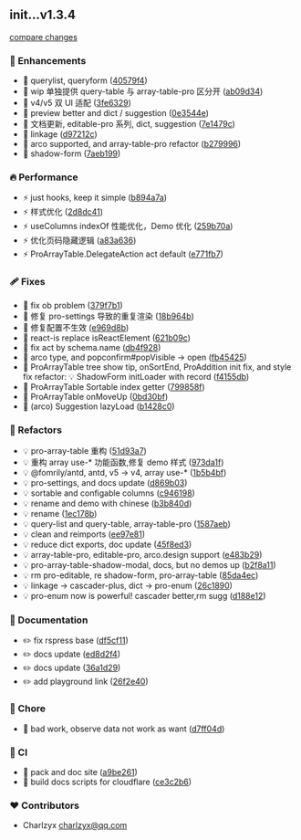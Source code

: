 ## init...v1.3.4

[compare changes](https://github.com/charlzyx/pro.formily/compare/92515bb4b26aaf95281bec146125a302a1d8ac15...master)

### 🚀 Enhancements

- 🎸 querylist, queryform ([40579f4](https://github.com/charlzyx/pro.formily/commit/40579f4))
- 🎸 wip 单独提供 query-table 与 array-table-pro 区分开 ([ab09d34](https://github.com/charlzyx/pro.formily/commit/ab09d34))
- 🎸 v4/v5 双 UI 适配 ([3fe6329](https://github.com/charlzyx/pro.formily/commit/3fe6329))
- 🎸 preview better and dict / suggestion ([0e3544e](https://github.com/charlzyx/pro.formily/commit/0e3544e))
- 🎸 文档更新, editable-pro 系列, dict, suggestion ([7e1479c](https://github.com/charlzyx/pro.formily/commit/7e1479c))
- 🎸 linkage ([d97212c](https://github.com/charlzyx/pro.formily/commit/d97212c))
- 🎸 arco supported, and array-table-pro refactor ([b279996](https://github.com/charlzyx/pro.formily/commit/b279996))
- 🎸 shadow-form ([7aeb199](https://github.com/charlzyx/pro.formily/commit/7aeb199))

### 🔥 Performance

- ⚡️ just hooks, keep it simple ([b894a7a](https://github.com/charlzyx/pro.formily/commit/b894a7a))
- ⚡️ 样式优化 ([2d8dc41](https://github.com/charlzyx/pro.formily/commit/2d8dc41))
- ⚡️ useColumns indexOf 性能优化，Demo 优化 ([259b70a](https://github.com/charlzyx/pro.formily/commit/259b70a))
- ⚡️ 优化页码隐藏逻辑 ([a83a636](https://github.com/charlzyx/pro.formily/commit/a83a636))
- ⚡️ ProArrayTable.DelegateAction act default ([e771fb7](https://github.com/charlzyx/pro.formily/commit/e771fb7))

### 🩹 Fixes

- 🐛 fix ob problem ([379f7b1](https://github.com/charlzyx/pro.formily/commit/379f7b1))
- 🐛 修复 pro-settings 导致的重复渲染 ([18b964b](https://github.com/charlzyx/pro.formily/commit/18b964b))
- 🐛 修复配置不生效 ([e969d8b](https://github.com/charlzyx/pro.formily/commit/e969d8b))
- 🐛 react-is replace isReactElement ([621b09c](https://github.com/charlzyx/pro.formily/commit/621b09c))
- 🐛 fix act by schema.name ([db4f928](https://github.com/charlzyx/pro.formily/commit/db4f928))
- 🐛 arco type, and popconfirm#popVisible -> open ([fb45425](https://github.com/charlzyx/pro.formily/commit/fb45425))
- 🐛 ProArrayTable tree show tip, onSortEnd, ProAddition init fix, and style fix refactor: 💡 ShadowForm initLoader with record ([f4155db](https://github.com/charlzyx/pro.formily/commit/f4155db))
- 🐛 ProArrayTable Sortable index getter ([799858f](https://github.com/charlzyx/pro.formily/commit/799858f))
- 🐛 ProArrayTable onMoveUp ([0bd30bf](https://github.com/charlzyx/pro.formily/commit/0bd30bf))
- 🐛 (arco) Suggestion lazyLoad ([b1428c0](https://github.com/charlzyx/pro.formily/commit/b1428c0))

### 💅 Refactors

- 💡 pro-array-table 重构 ([51d93a7](https://github.com/charlzyx/pro.formily/commit/51d93a7))
- 💡 重构 array use-\* 功能函数,修复 demo 样式 ([973da1f](https://github.com/charlzyx/pro.formily/commit/973da1f))
- 💡 @fomrily/antd, antd, v5 -> v4, array use-\* ([1b5b4bf](https://github.com/charlzyx/pro.formily/commit/1b5b4bf))
- 💡 pro-settings, and docs update ([d869b03](https://github.com/charlzyx/pro.formily/commit/d869b03))
- 💡 sortable and configable columns ([c946198](https://github.com/charlzyx/pro.formily/commit/c946198))
- 💡 rename and demo with chinese ([b3b840d](https://github.com/charlzyx/pro.formily/commit/b3b840d))
- 💡 rename ([1ec178b](https://github.com/charlzyx/pro.formily/commit/1ec178b))
- 💡 query-list and query-table, array-table-pro ([1587aeb](https://github.com/charlzyx/pro.formily/commit/1587aeb))
- 💡 clean and reimports ([ee97e81](https://github.com/charlzyx/pro.formily/commit/ee97e81))
- 💡 reduce dict exports, doc update ([45f8ed3](https://github.com/charlzyx/pro.formily/commit/45f8ed3))
- 💡 array-table-pro, editable-pro, arco.design support ([e483b29](https://github.com/charlzyx/pro.formily/commit/e483b29))
- 💡 pro-array-table-shadow-modal, docs, but no demos up ([b2f8a11](https://github.com/charlzyx/pro.formily/commit/b2f8a11))
- 💡 rm pro-editable, re shadow-form, pro-array-table ([85da4ec](https://github.com/charlzyx/pro.formily/commit/85da4ec))
- 💡 linkage -> cascader-plus, dict -> pro-enum ([26c1890](https://github.com/charlzyx/pro.formily/commit/26c1890))
- 💡 pro-enum now is powerful! cascader better,rm sugg ([d188e12](https://github.com/charlzyx/pro.formily/commit/d188e12))

### 📖 Documentation

- ✏️ fix rspress base ([df5cf11](https://github.com/charlzyx/pro.formily/commit/df5cf11))
- ✏️ docs update ([ed8d2f4](https://github.com/charlzyx/pro.formily/commit/ed8d2f4))
- ✏️ docs update ([36a1d29](https://github.com/charlzyx/pro.formily/commit/36a1d29))
- ✏️ add playground link ([26f2e40](https://github.com/charlzyx/pro.formily/commit/26f2e40))

### 🏡 Chore

- 🤖 bad work, observe data not work as want ([d7ff04d](https://github.com/charlzyx/pro.formily/commit/d7ff04d))

### 🤖 CI

- 🤖 pack and doc site ([a9be261](https://github.com/charlzyx/pro.formily/commit/a9be261))
- 🎡 build docs scripts for cloudflare ([ce3c2b6](https://github.com/charlzyx/pro.formily/commit/ce3c2b6))

### ❤️ Contributors

- Charlzyx <charlzyx@qq.com>
